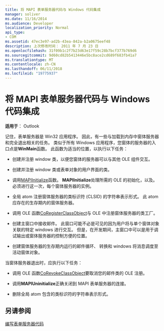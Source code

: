 ```yaml
---
title: 将 MAPI 表单服务器代码与 Windows 代码集成
manager: soliver
ms.date: 11/16/2014
ms.audience: Developer
localization_priority: Normal
api_type:
- COM
ms.assetid: 47ec3e97-ad2b-43ea-842a-b2a0675eef48
description: 上次修改时间： 2011 年 7 月 23 日
ms.openlocfilehash: 31f09b1c2f7b23d63e17f59c28b7bcf377b769d6
ms.sourcegitcommit: 9d60cd82b5413446e5bc8ace2cd689f683fb41a7
ms.translationtype: MT
ms.contentlocale: zh-CN
ms.lasthandoff: 06/11/2018
ms.locfileid: "19775937"
---
```

# <a name="integrating-mapi-form-server-code-with-windows-code"></a>将 MAPI 表单服务器代码与 Windows 代码集成

  
  
**适用于**： Outlook 
  
记住，表单服务器是 Win32 应用程序。 因此，有一些与加载到内存中窗体服务器和完全退出相关的任务。 类似于所有 Windows 应用程序，您窗体的服务器的入口点是**WinMain**函数。 此函数为适当的位置，以执行以下任务： 
  
- 创建并注册 window 类，以便您窗体的服务器可以与其他 OLE 组件交互。
    
- 创建并注册 window 类或表单对象的用户界面的类。
    
- 调用[MAPIInitialize](mapiinitialize.md)函数。 **MAPIInitialize**处理所需的 OLE 的初始化，以及。 必须进行这一次，每个窗体服务器的实例。 
    
- 全局 atom 注册窗体服务器的类标识符 (CLSID) 的字符串表示形式。 此 atom 应存在的生存期内的窗体服务器。
    
- 调用 OLE 函数[CoRegisterClassObject](http://msdn.microsoft.com/en-us/library/ms693407.aspx)与 OLE 中注册窗体服务器的类工厂。 
    
- 创建主窗口中接收邮件。 此窗口可能不必是可见的因为用户将与单个窗体对象关联的特定 windows 进行交互。 但是，在开发期间，主窗口中可以是用于调试输出或窗体服务器的控制方便的位置。
    
- 创建窗体服务器的生存期内运行的邮件循环、 转换和 windows 将消息调度至活动窗体对象。
    
当窗体服务器退出时，应执行以下任务：
  
- 调用 OLE 函数[CoRevokeClassObject](http://msdn.microsoft.com/en-us/library/ms688650%28VS.85%29.aspx)要取消您的邮件类的 OLE 注册。 
    
- 调用**MAPIUninitialize**正确关闭到 MAPI 表单服务器的连接。 
    
- 删除全局 atom 包含的类标识符的字符串表示形式。
    
## <a name="see-also"></a>另请参阅



[编写表单服务器代码](writing-form-server-code.md)

